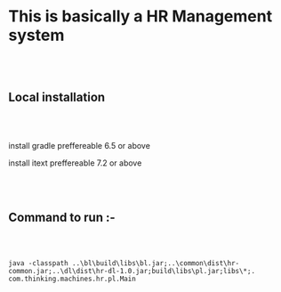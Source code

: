 <h1>This is basically a HR Management system</h1>
<br>
<br>
<h2>Local installation</h2>
<br>
<br>
<p>install gradle preffereable 6.5 or above</p>
<p>install itext preffereable 7.2 or above</p>
<br>
<br>
<h2>Command to run :-</h2>
<br>

```

java -classpath ..\bl\build\libs\bl.jar;..\common\dist\hr-common.jar;..\dl\dist\hr-dl-1.0.jar;build\libs\pl.jar;libs\*;. com.thinking.machines.hr.pl.Main

```

